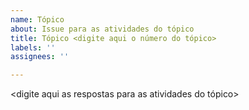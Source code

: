 ```yaml
---
name: Tópico
about: Issue para as atividades do tópico
title: Tópico <digite aqui o número do tópico>
labels: ''
assignees: ''

---
```


<digite aqui as respostas para as atividades do tópico>
